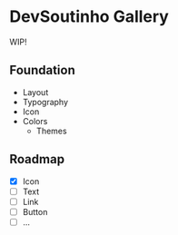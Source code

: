 # DevSoutinho Gallery

WIP!


## Foundation
- Layout
- Typography
- Icon
- Colors
  - Themes


## Roadmap
- [x] Icon
- [ ] Text
- [ ] Link
- [ ] Button
- [ ] ...